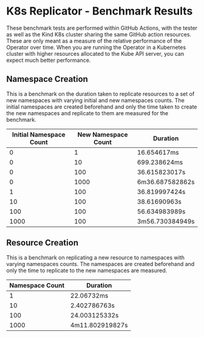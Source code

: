 # K8s Replicator - Benchmark Results

These benchmark tests are performed within GitHub Actions, with the tester as well as the Kind K8s cluster sharing the same GitHub action resources. These are only meant as a measure of the relative performance of the Operator over time. When you are running the Operator in a Kubernetes cluster with higher resources allocated to the Kube API server, you can expect much better performance.

## Namespace Creation

This is a benchmark on the duration taken to replicate resources to a set of new namespaces with varying initial and new namespaces counts. The initial namespaces are created beforehand and only the time taken to create the new namespaces and replicate to them are measured for the benchmark.

| Initial Namespace Count | New Namespace Count | Duration |
| -- | -- | -- |
| 0 | 1 | 16.654617ms |
| 0 | 10 | 699.238624ms |
| 0 | 100 | 36.615823017s |
| 0 | 1000 | 6m36.687582862s |
| 1 | 100 | 36.819997424s |
| 10 | 100 | 38.61690963s |
| 100 | 100 | 56.634983989s |
| 1000 | 100 | 3m56.730384949s |

## Resource Creation

This is a benchmark on replicating a new resource to namespaces with varying namespaces counts. The namespaces are created beforehand and only the time to replicate to the new namespaces are measured.

| Namespace Count | Duration |
| -- | -- |
| 1 | 22.06732ms |
| 10 | 2.402786763s |
| 100 | 24.003125332s |
| 1000 | 4m11.802919827s |

